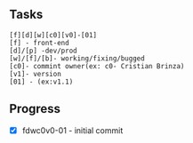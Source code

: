 



## Tasks

```
[f][d][w][c0][v0]-[01] 
[f] - front-end
[d]/[p] -dev/prod
[w]/[f]/[b]- working/fixing/bugged
[c0]- commint owner(ex: c0- Cristian Brinza)
[v1]- version
[01] - (ex:v1.1)
```

## Progress

- [x] fdwc0v0-01 - initial commit

